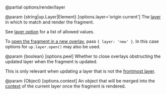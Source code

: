@partial options/render/layer

@param {string|up.Layer|Element} [options.layer='origin current']
  The [layer](/up.layer) in which to match and render the fragment.

  See [layer option](/layer-option) for a list of allowed values.

  To [open the fragment in a new overlay](/opening-overlays), pass `{ layer: 'new' }`.
  In this case options for `up.layer.open()` may also be used.

@param {boolean} [options.peel]
  Whether to close overlays obstructing the updated layer when the fragment is updated.

  This is only relevant when updating a layer that is not the [frontmost layer](/up.layer.front).

@param {Object} [options.context]
  An object that will be merged into the [context](/context) of the current layer once the fragment is rendered.
